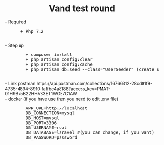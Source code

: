 <center>
    <h1 style="text-align:center;display:block;">Vand test round</h1>
</center>
<div>
  - Required
  <pre>
      + Php 7.2
  </pre>
</div>
<div>
    - Step up
    <pre>
        + composer install
        + php artisan config:clear
        + php artisan config:cache
        + php artisan db:seed --class="UserSeeder" (create use data for test with infor 0939432055/123456, will help you log in)
    </pre>
</div>
<div>
   - Link postman
   https://api.postman.com/collections/16766312-28cd91f9-4735-4894-8910-faffbc4a8188?access_key=PMAT-01H9B75B22HHV83ET1WGE7C1AW
</div>
<div>
    - docker (if you have use then you need to edit .env file)
  <pre>
        APP_URL=http://localhost
        DB_CONNECTION=mysql
        DB_HOST=mysql
        DB_PORT=3306
        DB_USERNAME=root
        DB_DATABASE=laravel #(you can change, if you want)
        DB_PASSWORD=password
  </pre>
    
</div>
